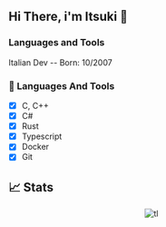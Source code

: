 ## Hi There, i'm Itsuki 👋

<h3>Languages and Tools</h3>
Italian Dev
-- Born: 10/2007
  
<h3>🔧 Languages And Tools</h3>

- [x] C, C++
- [x] C#
- [x] Rust
- [x] Typescript
- [x] Docker
- [x] Git

## 📈 Stats
  
<p align="center">
  <img src="https://github-readme-stats.vercel.app/api/top-langs/?username=ufcangel" alt="tl"/>
</p>
